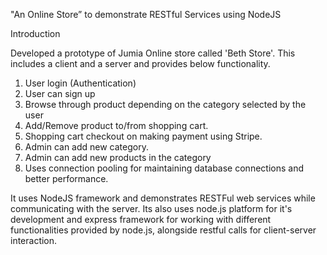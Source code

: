 "An Online Store” to demonstrate RESTful Services using NodeJS

Introduction

Developed a prototype of Jumia Online store called 'Beth Store'. This includes a client and a server and provides below functionality.

1) User login (Authentication)
2) User can sign up
3) Browse through product depending on the category selected by the user
4) Add/Remove product to/from shopping cart.
5) Shopping cart checkout on making payment using Stripe.
6) Admin can add new category.
7) Admin can add new products in the category
8) Uses connection pooling for maintaining database connections and better performance.

It uses NodeJS framework and demonstrates RESTFul web services while communicating with the server. Its also uses node.js platform for it's development and express framework for working with different functionalities provided by node.js, alongside restful calls for client-server interaction.
